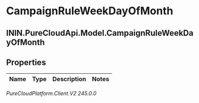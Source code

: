 # CampaignRuleWeekDayOfMonth

## ININ.PureCloudApi.Model.CampaignRuleWeekDayOfMonth

## Properties

|Name | Type | Description | Notes|
|------------ | ------------- | ------------- | -------------|



_PureCloudPlatform.Client.V2 245.0.0_
